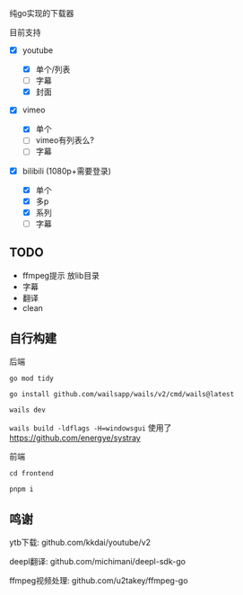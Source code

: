 纯go实现的下载器

目前支持

- [X] youtube

  - [X] 单个/列表
  - [ ] 字幕
  - [X] 封面
- [X] vimeo

  - [X] 单个
  - [ ] vimeo有列表么?
  - [ ] 字幕
- [X] bilibili (1080p+需要登录)

  - [X] 单个
  - [X] 多p
  - [X] 系列
  - [ ] 字幕

## TODO

- ffmpeg提示 放lib目录
- 字幕
- 翻译
- clean

## 自行构建

后端

`go mod tidy`

`go install github.com/wailsapp/wails/v2/cmd/wails@latest`

`wails dev`

`wails build -ldflags -H=windowsgui` 使用了 https://github.com/energye/systray

前端

`cd frontend`

`pnpm i`

## 鸣谢

ytb下载: github.com/kkdai/youtube/v2

deepl翻译: github.com/michimani/deepl-sdk-go

ffmpeg视频处理: github.com/u2takey/ffmpeg-go
